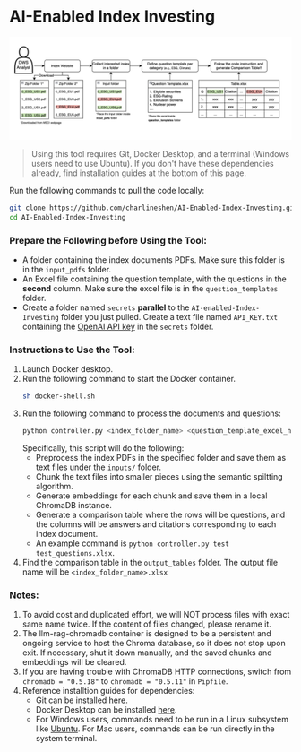 # AI-Enabled Index Investing

![Pipeline Overview](demo.png)

> Using this tool requires Git, Docker Desktop, and a terminal (Windows users need to use Ubuntu). If you don't have these dependencies already, find installation guides at the bottom of this page.

Run the following commands to pull the code locally:
```bash
git clone https://github.com/charlineshen/AI-Enabled-Index-Investing.git
cd AI-Enabled-Index-Investing
```

### Prepare the Following before Using the Tool:
* A folder containing the index documents PDFs. Make sure this folder is in the `input_pdfs` folder.
* An Excel file containing the question template, with the questions in the **second** column. Make sure the excel file is in the `question_templates` folder.
* Create a folder named `secrets` **parallel** to the `AI-enabled-Index-Investing` folder you just pulled. Create a text file named `API_KEY.txt` containing the [OpenAI API key](https://platform.openai.com/settings/profile/api-keys) in the `secrets` folder.

### Instructions to Use the Tool:
1. Launch Docker desktop.
2. Run the following command to start the Docker container.
    ```bash
    sh docker-shell.sh
    ```
3. Run the following command to process the documents and questions:
    ```bash
    python controller.py <index_folder_name> <question_template_excel_name>
    ```
    Specifically, this script will do the following:
    * Preprocess the index PDFs in the specified folder and save them as text files under the `inputs/` folder.
    * Chunk the text files into smaller pieces using the semantic spiltting algorithm.
    * Generate embeddings for each chunk and save them in a local ChromaDB instance.
    * Generate a comparison table where the rows will be questions, and the columns will be answers and citations corresponding to each index document.
    * An example command is `python controller.py test test_questions.xlsx`.
4. Find the comparison table in the `output_tables` folder. The output file name will be `<index_folder_name>.xlsx`

### Notes:
1. To avoid cost and duplicated effort, we will NOT process files with exact same name twice. If the content of files changed, please rename it.
2. The llm-rag-chromadb container is designed to be a persistent and ongoing service to host the Chroma database, so it does not stop upon exit. If necessary, shut it down manually, and the saved chunks and embeddings will be cleared.
3. If you are having trouble with ChromaDB HTTP connections, switch from `chromadb = "0.5.18"` to `chromadb = "0.5.11"` in `Pipfile`.
4. Reference installtion guides for dependencies:
    * Git can be installed [here](https://git-scm.com/book/en/v2/Getting-Started-Installing-Git).
    * Docker Desktop can be installed [here](https://www.docker.com/products/docker-desktop/).
    * For Windows users, commands need to be run in a Linux subsystem like [Ubuntu](https://ubuntu.com/desktop/wsl). For Mac users, commands can be run directly in the system terminal.